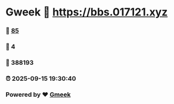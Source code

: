 # Gweek :link: https://bbs.017121.xyz 
### :page_facing_up: [85](https://bbs.017121.xyz/tag.html) 
### :speech_balloon: 4 
### :hibiscus: 388193 
### :alarm_clock: 2025-09-15 19:30:40 
### Powered by :heart: [Gmeek](https://github.com/Meekdai/Gmeek)
